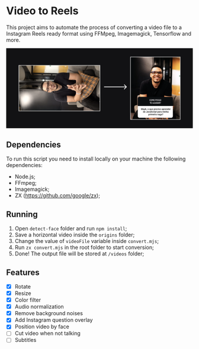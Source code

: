 # Video to Reels

This project aims to automate the process of converting a video file to a Instagram Reels ready format using FFMpeg, Imagemagick, Tensorflow and more.

![Example](/.github/banner.png)

## Dependencies

To run this script you need to install locally on your machine the following dependencies:

- Node.js;
- FFmpeg;
- Imagemagick;
- ZX (https://github.com/google/zx);

## Running

1. Open `detect-face` folder and run `npm install`;
2. Save a horizontal video inside the `origins` folder;
3. Change the value of `videoFile` variable inside `convert.mjs`;
4. Run `zx convert.mjs` in the root folder to start conversion;
5. Done! The output file will be stored at `/videos` folder;

## Features

- [x] Rotate
- [x] Resize
- [x] Color filter
- [x] Audio normalization
- [x] Remove background noises
- [x] Add Instagram question overlay
- [x] Position video by face
- [ ] Cut video when not talking
- [ ] Subtitles
